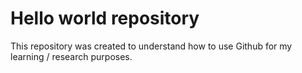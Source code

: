 # Hello world repository
This repository was created to understand how to use Github for my learning / research purposes.
